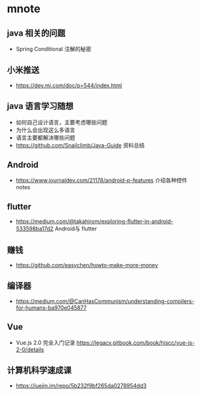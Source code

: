 # mnote

## java 相关的问题
- Spring Conditional 注解的秘密
## 小米推送
- https://dev.mi.com/doc/p=544/index.html

## java 语言学习随想
- 如何自己设计语言，主要考虑哪些问题
- 为什么会出现这么多语言
- 语言主要都解决哪些问题
- https://github.com/Snailclimb/Java-Guide 资料总结
## Android
 - https://www.journaldev.com/21178/android-p-features 介绍各种控件
notes
## flutter 
- https://medium.com/@takahirom/exploring-flutter-in-android-533598ba17d2  Android与 flutter
## 赚钱
- https://github.com/easychen/howto-make-more-money

## 编译器
- https://medium.com/@CanHasCommunism/understanding-compilers-for-humans-ba970e045877

## Vue
- Vue.js 2.0 完全入门记录 https://legacy.gitbook.com/book/hiscc/vue-js-2-0/details

## 计算机科学速成课
- https://juejin.im/repo/5b232f9bf265da0278954dd3
